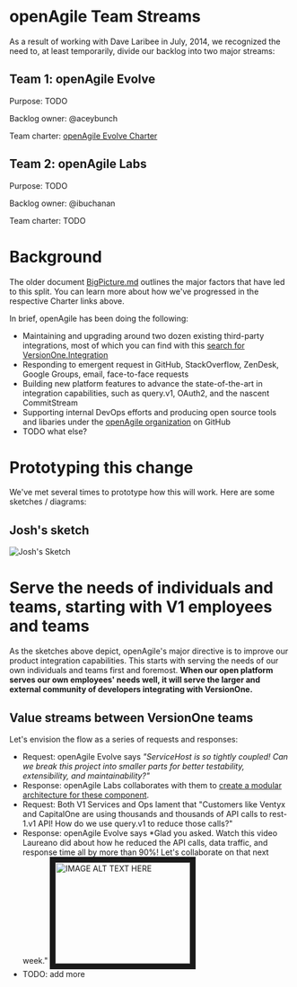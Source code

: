# openAgile Team Streams

As a result of working with Dave Laribee in July, 2014, we recognized the need to, at least temporarily, divide our backlog into two major streams:

## Team 1: openAgile Evolve

Purpose: TODO

Backlog owner: @aceybunch

Team charter: [openAgile Evolve Charter](https://github.com/versionone/openAgile/blob/master/Evolve/Charter.md)

## Team 2: openAgile Labs

Purpose: TODO

Backlog owner: @ibuchanan

Team charter: TODO

# Background

The older document [BigPicture.md](https://github.com/versionone/openAgile/blob/master/VersionOne/Artifacts/BigPicture.md) outlines the major factors that have led to this split. You can learn more about how we've progressed in the respective Charter links above. 

In brief, openAgile has been doing the following:

* Maintaining and upgrading around two dozen existing third-party integrations, most of which you can find with this [search for VersionOne.Integration](https://github.com/versionone?page=2&query=VersionOne.Integration)
* Responding to emergent request in GitHub, StackOverflow, ZenDesk, Google Groups, email, face-to-face requests
* Building new platform features to advance the state-of-the-art in integration capabilities, such as query.v1, OAuth2, and the nascent CommitStream
* Supporting internal DevOps efforts and producing open source tools and libaries under the [openAgile organization](http://www.github.com/openAgile) on GitHub
* TODO what else?


# Prototyping this change

We've met several times to prototype how this will work. Here are some sketches / diagrams:

## Josh's sketch

![Josh's Sketch](https://s3.amazonaws.com/uploads.hipchat.com/12722/130235/M5wJrLZtn4tDrF6/upload.png)

# Serve the needs of individuals and teams, starting with V1 employees and teams

As the sketches above depict, openAgile's major directive is to improve our product integration capabilities. This starts with serving the needs of our own individuals and teams first and foremost. **When our open platform serves our own employees' needs well, it will serve the larger and external community of developers integrating with VersionOne.**

## Value streams between VersionOne teams

Let's envision the flow as a series of requests and responses:

* Request: openAgile Evolve says *"ServiceHost is so tightly coupled! Can we break this project into smaller parts for better testability, extensibility, and maintainability?"*
 * Response: openAgile Labs collaborates with them to [create a modular architecture for these component](https://github.com/JogoShugh/ModularAspNetMvc/blob/master/new/Programming-with-Modules-MEF-CSharp.md).
* Request: Both V1 Services and Ops lament that "Customers like Ventyx and CapitalOne are using thousands and thousands of API calls to rest-1.v1 API! How do we use query.v1 to reduce those calls?"
 * Response: openAgile Evolve says *Glad you asked. Watch this video Laureano did about how he reduced the API calls, data traffic, and response time all by more than 90%! Let's collaborate on that next week."
<a href="http://www.youtube.com/watch?feature=player_embedded&v=G_3ukdxhw2Q
" target="_blank"><img src="http://img.youtube.com/vi/G_3ukdxhw2Q/0.jpg" 
alt="IMAGE ALT TEXT HERE" width="240" height="180" border="10" /></a>
* TODO: add more


